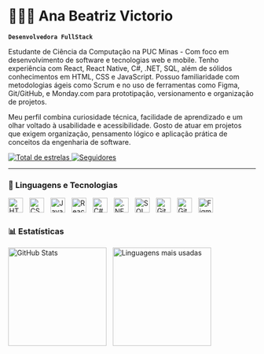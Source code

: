 
# 👩🏻‍💻 Ana Beatriz Victorio

**`Desenvolvedora FullStack`**

Estudante de Ciência da Computação na PUC Minas - Com foco em desenvolvimento de software e tecnologias web e mobile. Tenho experiência com React, React Native, C#, .NET, SQL, além de sólidos conhecimentos em HTML, CSS e JavaScript. Possuo familiaridade com metodologias ágeis como Scrum e no uso de ferramentas como Figma, Git/GitHub, e Monday.com para prototipação, versionamento e organização de projetos.

Meu perfil combina curiosidade técnica, facilidade de aprendizado e um olhar voltado à usabilidade e acessibilidade. Gosto de atuar em projetos que exigem organização, pensamento lógico e aplicação prática de conceitos da engenharia de software. 

<p align="left">
    <a href="https://github.com/AnaBeatrizVictorio?tab=repositories&sort=stargazers">
    <img 
        alt="Total de estrelas" 
        title="Total de estrelas GitHub" 
        src="https://custom-icon-badges.demolab.com/github/stars/AnaBeatrizVictorio?color=55960c&style=for-the-badge&labelColor=488207&logo=star&label=estrelas"
    />
</a>

  <a href="https://github.com/AnaBeatrizVictorio?tab=followers">
    <img 
        alt="Seguidores" 
        title="Me siga no GitHub" 
        src="https://custom-icon-badges.demolab.com/github/followers/AnaBeatrizVictorio?color=236ad3&labelColor=1155ba&style=for-the-badge&logo=github&label=Seguidores&logoColor=white"
    />
</a>

</p>

---

### 🤖 Linguagens e Tecnologias

<img align="left" alt="HTML" title="HTML" width="30px" style="padding-right: 10px;" src="https://cdn.jsdelivr.net/gh/devicons/devicon/icons/html5/html5-original.svg" />
<img align="left" alt="CSS" title="CSS" width="30px" style="padding-right: 10px;" src="https://cdn.jsdelivr.net/gh/devicons/devicon/icons/css3/css3-original.svg" />
<img align="left" alt="JavaScript" title="JavaScript" width="30px" style="padding-right: 10px;" src="https://cdn.jsdelivr.net/gh/devicons/devicon/icons/javascript/javascript-original.svg" />
<img align="left" alt="React Native" title="React Native" width="30px" style="padding-right: 10px;" src="https://cdn.jsdelivr.net/gh/devicons/devicon/icons/react/react-original.svg" />
<img align="left" alt="C#" title="C#" width="30px" style="padding-right: 10px;" src="https://cdn.jsdelivr.net/gh/devicons/devicon/icons/csharp/csharp-original.svg" />
<img align="left" alt=".NET" title=".NET" width="30px" style="padding-right: 10px;" src="https://cdn.jsdelivr.net/gh/devicons/devicon/icons/dotnetcore/dotnetcore-original.svg" />
<img align="left" alt="SQL" title="SQL" width="30px" style="padding-right: 10px;" src="https://cdn.jsdelivr.net/gh/devicons/devicon/icons/mysql/mysql-original.svg" />
<img align="left" alt="Git" title="Git" width="30px" style="padding-right: 10px;" src="https://cdn.jsdelivr.net/gh/devicons/devicon/icons/git/git-original.svg" />
<img align="left" alt="GitHub" title="GitHub" width="30px" style="padding-right: 10px;" src="https://cdn.jsdelivr.net/gh/devicons/devicon/icons/github/github-original.svg" />
<img align="left" alt="Figma" title="Figma" width="30px" style="padding-right: 10px;" src="https://cdn.jsdelivr.net/gh/devicons/devicon/icons/figma/figma-original.svg" />
<br/><br/>


### 📊 Estatísticas

<p>
  <img 
    align="left" 
    alt="GitHub Stats" 
    height="200" 
    style="padding-right: 10px;" 
    src="https://github-readme-stats.vercel.app/api?username=AnaBeatrizVictorio&show_icons=true&theme=tokyonight&include_all_commits=true&locale=pt-br"
  />

  <img 
    align="left" 
    alt="Linguagens mais usadas" 
    height="200" 
    src="https://github-readme-stats.vercel.app/api/top-langs/?username=AnaBeatrizVictorio&theme=tokyonight&layout=compact&custom_title=Tecnologias&langs_count=9"
  />
</p>

